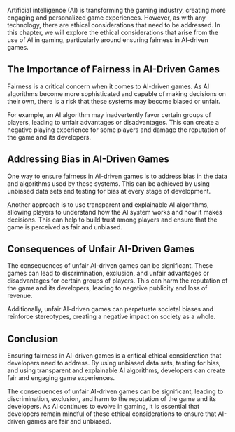 
Artificial intelligence (AI) is transforming the gaming industry, creating more engaging and personalized game experiences. However, as with any technology, there are ethical considerations that need to be addressed. In this chapter, we will explore the ethical considerations that arise from the use of AI in gaming, particularly around ensuring fairness in AI-driven games.

The Importance of Fairness in AI-Driven Games
---------------------------------------------

Fairness is a critical concern when it comes to AI-driven games. As AI algorithms become more sophisticated and capable of making decisions on their own, there is a risk that these systems may become biased or unfair.

For example, an AI algorithm may inadvertently favor certain groups of players, leading to unfair advantages or disadvantages. This can create a negative playing experience for some players and damage the reputation of the game and its developers.

Addressing Bias in AI-Driven Games
----------------------------------

One way to ensure fairness in AI-driven games is to address bias in the data and algorithms used by these systems. This can be achieved by using unbiased data sets and testing for bias at every stage of development.

Another approach is to use transparent and explainable AI algorithms, allowing players to understand how the AI system works and how it makes decisions. This can help to build trust among players and ensure that the game is perceived as fair and unbiased.

Consequences of Unfair AI-Driven Games
--------------------------------------

The consequences of unfair AI-driven games can be significant. These games can lead to discrimination, exclusion, and unfair advantages or disadvantages for certain groups of players. This can harm the reputation of the game and its developers, leading to negative publicity and loss of revenue.

Additionally, unfair AI-driven games can perpetuate societal biases and reinforce stereotypes, creating a negative impact on society as a whole.

Conclusion
----------

Ensuring fairness in AI-driven games is a critical ethical consideration that developers need to address. By using unbiased data sets, testing for bias, and using transparent and explainable AI algorithms, developers can create fair and engaging game experiences.

The consequences of unfair AI-driven games can be significant, leading to discrimination, exclusion, and harm to the reputation of the game and its developers. As AI continues to evolve in gaming, it is essential that developers remain mindful of these ethical considerations to ensure that AI-driven games are fair and unbiased.
